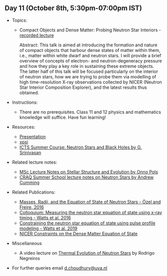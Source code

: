 

## Day 11 (October 8th, 5:30pm-07:00pm IST)
* Topics:
  * Compact Objects and Dense Matter: Probing Neutron Star Interiors - [recorded lecture]()

    Abstract: This talk is aimed at introducing the formation and nature of compact objects that harbour dense states of matter within them, i.e., matter within white dwarf and neutron stars. I will provide a brief overview of concepts of electron- and neutron-degeneracy pressure and how they play a key role in sustaining these extreme objects. The latter half of this talk will be focused particularly on the interior of neutron stars, how we are trying to probe them via modelling of high time-resolution X-ray observations collected by NICER (Neutron Star Interior Composition Explorer), and the latest results thus obtained.

* Instructions:
  * There are no prerequisites. Class 11 and 12 physics and mathematics knowledge will suffice. Have fun learning!

* Resources:
  * [Presentation](https://github.com/ssp5361/Mini-Astro-workshop/blob/master/Day-11/Mini-workshop.pptx)
  * [xpsi](https://github.com/ThomasEdwardRiley/xpsi)
  * [ICTS Summer Course: Neutron Stars and Black Holes by G. Srinivasan](https://www.icts.res.in/lectures/summercourse-2019-nsbh)

* Related lecture notes:
  * [MSc Lecture Notes on Stellar Structure and Evolution by Onno Pols](https://www.astro.ru.nl/~onnop/education/stev_utrecht_notes/)
  * [CRAQ Summer School lecture notes on Neutron Stars by Andrew Cumming](https://www.physics.mcgill.ca/~cumming/talks/craqns.pdf)

* Related Publications:
  * [Masses, Radii, and the Equation of State of Neutron Stars - Özel and Freire, 2016](https://ui.adsabs.harvard.edu/abs/2016ARA%26A..54..401O/abstract)
  * [Colloquium: Measuring the neutron star equation of state using x-ray timing - Watts et al. 2016](https://ui.adsabs.harvard.edu/abs/2016RvMP...88b1001W/abstract)
  * [Constraining the neutron star equation of state using pulse profile modeling - Watts et al. 2019](https://ui.adsabs.harvard.edu/abs/2019AIPC.2127b0008W/abstract)
  * [NICER Constraints on the Dense Matter Equation of State](https://www.nasa.gov/feature/goddard/2019/nasa-s-nicer-delivers-best-ever-pulsar-measurements-1st-surface-map)
  
* Miscellaneous
  * A video lecture on [Thermal Evolution of Neutron Stars](https://www.youtube.com/watch?v=b55-f_DJxX4&list=PL04QVxpjcnjidYPYX22eFoUixq27xpFCv&index=7) by Rodrigo Negreiros
  
* For further queries email d.choudhury@uva.nl
